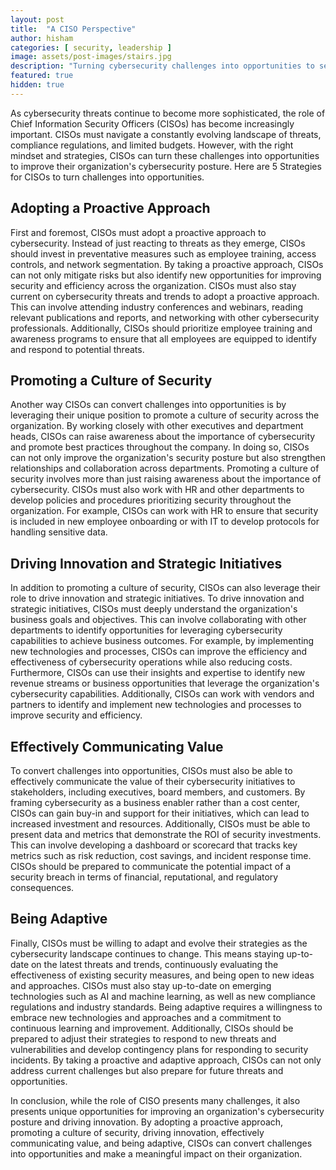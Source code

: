 ```yaml
---
layout: post
title:  "A CISO Perspective"
author: hisham
categories: [ security, leadership ]
image: assets/post-images/stairs.jpg
description: "Turning cybersecurity challenges into opportunities to secure an organization."
featured: true
hidden: true
---
```


As cybersecurity threats continue to become more sophisticated, the role of Chief Information Security Officers (CISOs) has become increasingly important. CISOs must navigate a constantly evolving landscape of threats, compliance regulations, and limited budgets. However, with the right mindset and strategies, CISOs can turn these challenges into opportunities to improve their organization's cybersecurity posture. Here are 5 Strategies for CISOs to turn challenges into opportunities.

## Adopting a Proactive Approach

First and foremost, CISOs must adopt a proactive approach to cybersecurity. Instead of just reacting to threats as they emerge, CISOs should invest in preventative measures such as employee training, access controls, and network segmentation. By taking a proactive approach, CISOs can not only mitigate risks but also identify new opportunities for improving security and efficiency across the organization. CISOs must also stay current on cybersecurity threats and trends to adopt a proactive approach. This can involve attending industry conferences and webinars, reading relevant publications and reports, and networking with other cybersecurity professionals. Additionally, CISOs should prioritize employee training and awareness programs to ensure that all employees are equipped to identify and respond to potential threats.

## Promoting a Culture of Security

Another way CISOs can convert challenges into opportunities is by leveraging their unique position to promote a culture of security across the organization. By working closely with other executives and department heads, CISOs can raise awareness about the importance of cybersecurity and promote best practices throughout the company. In doing so, CISOs can not only improve the organization's security posture but also strengthen relationships and collaboration across departments. Promoting a culture of security involves more than just raising awareness about the importance of cybersecurity. CISOs must also work with HR and other departments to develop policies and procedures prioritizing security throughout the organization. For example, CISOs can work with HR to ensure that security is included in new employee onboarding or with IT to develop protocols for handling sensitive data.

## Driving Innovation and Strategic Initiatives

In addition to promoting a culture of security, CISOs can also leverage their role to drive innovation and strategic initiatives. To drive innovation and strategic initiatives, CISOs must deeply understand the organization's business goals and objectives. This can involve collaborating with other departments to identify opportunities for leveraging cybersecurity capabilities to achieve business outcomes. For example, by implementing new technologies and processes, CISOs can improve the efficiency and effectiveness of cybersecurity operations while also reducing costs. Furthermore, CISOs can use their insights and expertise to identify new revenue streams or business opportunities that leverage the organization's cybersecurity capabilities. Additionally, CISOs can work with vendors and partners to identify and implement new technologies and processes to improve security and efficiency.

## Effectively Communicating Value

To convert challenges into opportunities, CISOs must also be able to effectively communicate the value of their cybersecurity initiatives to stakeholders, including executives, board members, and customers. By framing cybersecurity as a business enabler rather than a cost center, CISOs can gain buy-in and support for their initiatives, which can lead to increased investment and resources. Additionally, CISOs must be able to present data and metrics that demonstrate the ROI of security investments. This can involve developing a dashboard or scorecard that tracks key metrics such as risk reduction, cost savings, and incident response time. CISOs should be prepared to communicate the potential impact of a security breach in terms of financial, reputational, and regulatory consequences.

## Being Adaptive

Finally, CISOs must be willing to adapt and evolve their strategies as the cybersecurity landscape continues to change. This means staying up-to-date on the latest threats and trends, continuously evaluating the effectiveness of existing security measures, and being open to new ideas and approaches. CISOs must also stay up-to-date on emerging technologies such as AI and machine learning, as well as new compliance regulations and industry standards. Being adaptive requires a willingness to embrace new technologies and approaches and a commitment to continuous learning and improvement. Additionally, CISOs should be prepared to adjust their strategies to respond to new threats and vulnerabilities and develop contingency plans for responding to security incidents. By taking a proactive and adaptive approach, CISOs can not only address current challenges but also prepare for future threats and opportunities.

In conclusion, while the role of CISO presents many challenges, it also presents unique opportunities for improving an organization's cybersecurity posture and driving innovation. By adopting a proactive approach, promoting a culture of security, driving innovation, effectively communicating value, and being adaptive, CISOs can convert challenges into opportunities and make a meaningful impact on their organization.
